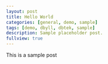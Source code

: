 ```yaml
---
layout: post
title: Hello World
categories: [general, demo, sample]
tags: [demo, dbyll, dbtek, sample]
description: Sample placeholder post.
fullview: true
---
```


This is a sample post
